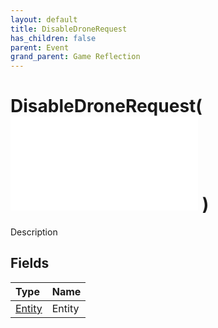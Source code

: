 ```yaml
---
layout: default
title: DisableDroneRequest
has_children: false
parent: Event
grand_parent: Game Reflection
---
```

# DisableDroneRequest( ![ EntityEventBase ](/game-reflection/events/entity_event_base.md) )
Description 

## Fields
| Type | Name |
|:-------------|:--------------|
| [Entity](/game-reflection/classes/entity.md) | Entity |
